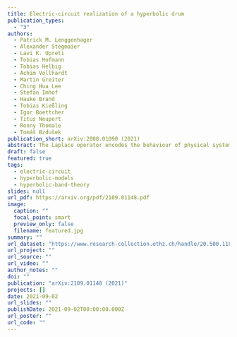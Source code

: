 ```yaml
---
title: Electric-circuit realization of a hyperbolic drum
publication_types:
  - "3"
authors:
  - Patrick M. Lenggenhager
  - Alexander Stegmaier
  - Lavi K. Upreti
  - Tobias Hofmann
  - Tobias Helbig
  - Achim Vollhardt
  - Martin Greiter
  - Ching Hua Lee
  - Stefan Imhof
  - Hauke Brand
  - Tobias Kießling
  - Igor Boettcher
  - Titus Neupert
  - Ronny Thomale
  - Tomáš Bzdušek
publication_short: arXiv:2008.01090 (2021)
abstract: The Laplace operator encodes the behaviour of physical systems at vastly different scales, describing heat flow, fluids, as well as electric, gravitational, and quantum fields. A key input for the Laplace equation is the curvature of space. Here we demonstrate that the spectral ordering of Laplacian eigenstates for hyperbolic (negative curvature) and flat (zero curvature) two-dimensional spaces has a universally different structure. We use a lattice representation of hyperbolic space in an electric-circuit network to measure the eigenstates of a 'hyperbolic drum', and to analyze signal propagation along the curved geodesics. Our experiments showcase a versatile platform to emulate hyperbolic lattices in tabletop experiments, which can be utilized to explore propagation dynamics as well as to realize topological hyperbolic matter.
draft: false
featured: true
tags:
  - electric-circuit
  - hyperbolic-models
  - hyperbolic-band-theory
slides: null
url_pdf: https://arxiv.org/pdf/2109.01148.pdf
image:
  caption: ""
  focal_point: smart
  preview_only: false
  filename: featured.jpg
summary: ""
url_dataset: "https://www.research-collection.ethz.ch/handle/20.500.11850/503548"
url_project: ""
url_source: ""
url_video: ""
author_notes: ""
doi: ""
publication: "arXiv:2109.01148 (2021)"
projects: []
date: 2021-09-02
url_slides: ""
publishDate: 2021-09-02T00:00:00.000Z
url_poster: ""
url_code: ""
---
```

